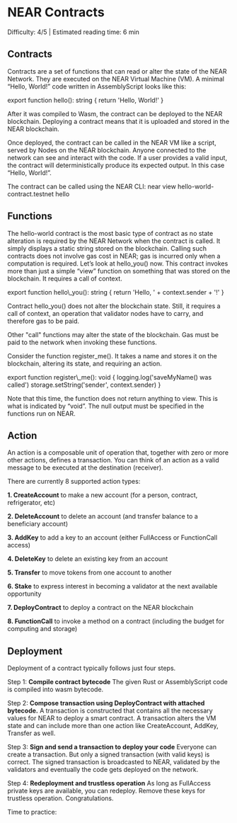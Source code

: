 # NEAR Contracts

<Difficulty> Difficulty: 4/5 | Estimated reading time: 6 min </Difficulty>

## Contracts

Contracts are a set of functions that can read or alter the state of the NEAR Network. They are executed on the NEAR Virtual Machine (VM). A minimal “Hello, World!” code written in AssemblyScript looks like this:

<Highlight class="language-typescript">
export function hello(): string {
  return 'Hello, World!'
}
</Highlight>

After it was compiled to Wasm, the contract can be deployed to the NEAR blockchain. Deploying a contract means that it is uploaded and stored in the NEAR blockchain.

Once deployed, the contract can be called in the NEAR VM like a script, served by Nodes on the NEAR blockchain. Anyone connected to the network can see and interact with the code. If a user provides a valid input, the contract will deterministically produce its expected output. In this case “Hello, World!”.

The contract can be called using the NEAR CLI: <AnimatedCode>near view hello-world-contract.testnet hello</AnimatedCode>

## Functions

The hello-world contract is the most basic type of contract as no state alteration is required by the NEAR Network when the contract is called. It simply displays a static string stored on the blockchain. Calling such contracts does not involve gas cost in NEAR; gas is incurred only when a computation is required.
Let’s look at hello\_you() now. This contract invokes more than just a simple “view” function on something that was stored on the blockchain. It requires a call of context.

<Highlight class="language-typescript">
export function hello\_you(): string {
  return 'Hello, ' + context.sender + '!'
}
</Highlight>

Contract hello\_you() does not alter the blockchain state. Still, it requires a call of context, an operation that validator nodes have to carry, and therefore gas to be paid.

Other "call" functions may alter the state of the blockchain. Gas must be paid to the network when invoking these functions.

Consider the function register\_me(). It takes a name and stores it on the blockchain, altering its state, and requiring an action.

<Highlight class="language-typescript">
export function register\_me(): void {
  logging.log('saveMyName() was called')
  storage.setString('sender', context.sender)
}
</Highlight>

Note that this time, the function does not return anything to view. This is what is indicated by “void”. The null output must be specified in the functions run on NEAR.

## Action

An action is a composable unit of operation that, together with zero or more other actions, defines a transaction. You can think of an action as a valid message to be executed at the destination (receiver).

There are currently 8 supported action types:

**1. CreateAccount** to make a new account (for a person, contract, refrigerator, etc)

**2. DeleteAccount** to delete an account (and transfer balance to a beneficiary account)

**3. AddKey** to add a key to an account (either FullAccess or FunctionCall access)

**4. DeleteKey** to delete an existing key from an account

**5. Transfer** to move tokens from one account to another

**6. Stake** to express interest in becoming a validator at the next available opportunity

**7. DeployContract** to deploy a contract on the NEAR blockchain

**8. FunctionCall** to invoke a method on a contract (including the budget for computing and storage)

## Deployment

Deployment of a contract typically follows just four steps.

Step 1: **Compile contract bytecode**
The given Rust or AssemblyScript code is compiled into wasm bytecode.

Step 2: **Compose transaction using DeployContract with attached bytecode.**
A transaction is constructed that contains all the necessary values for NEAR to deploy a smart contract. A transaction alters the VM state and can include more than one action like CreateAccount, AddKey, Transfer as well.

Step 3: **Sign and send a transaction to deploy your code**
Everyone can create a transaction. But only a signed transaction (with valid keys) is correct. The signed transaction is broadcasted to NEAR, validated by the validators and eventually the code gets deployed on the network.

Step 4: **Redeployment and trustless operation**
As long as FullAccess private keys are available, you can redeploy. Remove these keys for trustless operation. Congratulations.

<Spacer />

<SubTitleMobile>Time to practice:</SubTitleMobile>